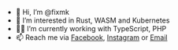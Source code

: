 - 👋 Hi, I’m @fixmk
- 👀 I’m interested in Rust, WASM and Kubernetes
- 👨‍💻 I’m currently working with TypeScript, PHP
- 📫 Reach me via [Facebook](https://www.facebook.com/fixmkk/), [Instagram](https://instagram.com/fixmk) or [Email](kimax44@gmail.com)
